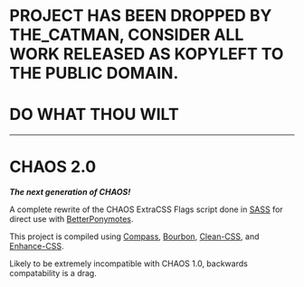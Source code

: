 PROJECT HAS BEEN DROPPED BY THE_CATMAN, CONSIDER ALL WORK RELEASED AS KOPYLEFT TO THE PUBLIC DOMAIN.
====================================================================================================

DO WHAT THOU WILT
=================

---


CHAOS 2.0
=========

***The next generation of CHAOS!***

A complete rewrite of the CHAOS ExtraCSS Flags script done in [SASS](http://sass-lang.com/) for direct use with [BetterPonymotes](http://rainbow.mlas1.us/).

This project is compiled using [Compass](http://compass-style.org/), [Bourbon](http://bourbon.io/), [Clean-CSS](https://github.com/GoalSmashers/clean-css), and [Enhance-CSS](https://github.com/GoalSmashers/enhance-css).

Likely to be extremely incompatible with CHAOS 1.0, backwards compatability is a drag.
